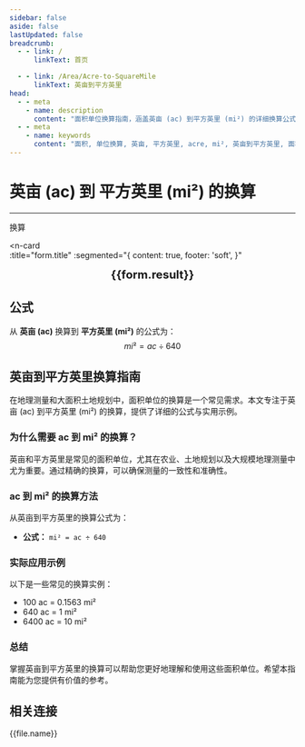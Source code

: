 ```yaml
---
sidebar: false
aside: false
lastUpdated: false
breadcrumb:
  - - link: /
      linkText: 首页

  - - link: /Area/Acre-to-SquareMile
      linkText: 英亩到平方英里
head:
  - - meta
    - name: description
      content: "面积单位换算指南，涵盖英亩 (ac) 到平方英里 (mi²) 的详细换算公式与说明。"
  - - meta
    - name: keywords
      content: "面积, 单位换算, 英亩, 平方英里, acre, mi², 英亩到平方英里, 面积换算指南, 英亩换算平方英里, 英亩到平方英里, 平方英里换算, 面积单位换算, 英亩转平方英里, 平方英里计算, 大面积土地测量, 农业土地面积, 英亩符号, 平方英里符号, 面积单位对照, 英亩换算表, 平方英里换算公式, 面积转换工具, 英亩计算, 平方英里计算器, 面积换算公式, 土地测量单位, 农场面积计算, 地产开发面积, 英亩到平方英里公式, 平方英里面积计算, 面积单位转换, 大型土地单位, 农业规划面积, 英亩平方英里对照表, 面积计算工具, 美制土地单位"
---
```

# 英亩 (ac) 到 平方英里 (mi²) 的换算
---
<script setup>
import { onMounted, reactive, inject, ref } from 'vue'
import { NButton, NForm, NFormItem, NInput, NInputNumber, NSelect, NCard, useMessage,NGrid ,NGi } from 'naive-ui'
import { defineClientComponent } from 'vitepress'
import { Area } from '../../files';
const seoKey = ['英亩平方英里','英亩和平方英里的换算','一英亩等于多少平方英里','英亩转平方英里','acres mi²','英亩换算','平方英里换算','面积换算','单位换算','英亩到平方英里','ac mi²','英亩平方英里转换','面积单位换算','英亩平方英里计算器','英亩平方英里对照表','长度换算','单位转换','英亩平方英里换算器','平方英里长度','英亩长度','面积计算','单位换算公式','英亩平方英里计算','面积换算器','平方英里单位换算','英亩单位换算','面积单位转换表','英亩平方英里转换表']
const convert = inject('convert')

const form = reactive({
  number: null,
  result: '',
  title: '英亩 (ac) 到 平方英里 (mi²) 的换算'
})

const convertHandler = () => {
  if (form.number !== null && !isNaN(form.number)) {
    const convertedValue = parseFloat(form.number) / 640
    form.result = `${form.number}ac = ${convertedValue.toFixed(4)}mi²`
  } else {
    form.result = '请输入有效的数值。'
  }
}
</script>

<n-form size="large" :model="form">
  <n-form-item label="英亩 (ac)">
    <n-input-number v-model:value="form.number" placeholder="输入英亩" style="width: 100%" />
  </n-form-item>
  <n-form-item>
    <n-button type="info" @click="convertHandler" block>换算</n-button>
  </n-form-item>
</n-form>

<n-card  
  :title="form.title"
  :segmented="{
    content: true,
    footer: 'soft',
  }"
>
  <div  style="text-align:center;font-size:20px;">
    <strong>{{form.result}}</strong>
  </div>
    <template #footer>
    <div>
      <span v-for="item of seoKey">{{item}}，</span>
    </div>
  </template>
</n-card>

## 公式

从 **英亩 (ac)** 换算到 **平方英里 (mi²)** 的公式为：
$$ mi² = ac \div 640 $$

## 英亩到平方英里换算指南

在地理测量和大面积土地规划中，面积单位的换算是一个常见需求。本文专注于英亩 (ac) 到平方英里 (mi²) 的换算，提供了详细的公式与实用示例。

### 为什么需要 ac 到 mi² 的换算？

英亩和平方英里是常见的面积单位，尤其在农业、土地规划以及大规模地理测量中尤为重要。通过精确的换算，可以确保测量的一致性和准确性。

### ac 到 mi² 的换算方法

从英亩到平方英里的换算公式为：

- **公式：** `mi² = ac ÷ 640`

### 实际应用示例

以下是一些常见的换算实例：

- 100 ac = 0.1563 mi²
- 640 ac = 1 mi²
- 6400 ac = 10 mi²

### 总结

掌握英亩到平方英里的换算可以帮助您更好地理解和使用这些面积单位。希望本指南能为您提供有价值的参考。

## 相关连接
<n-grid x-gap="12" :cols="2">
  <n-gi v-for="(file, index) in Area" :key="index">
    <n-button
      text
      tag="a"
      :href="file.path"
      type="info"
    >
      {{file.name}}
    </n-button>
  </n-gi>
</n-grid>